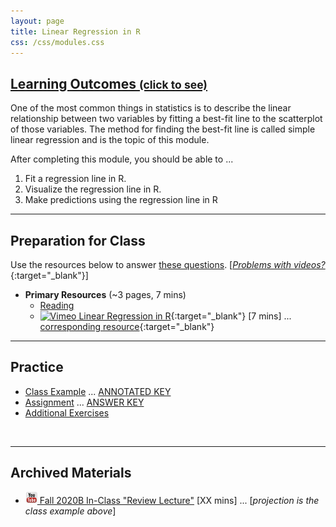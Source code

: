 ```yaml
---
layout: page
title: Linear Regression in R
css: /css/modules.css
---
```


<div class="panel-group-ILOs">
  <div class="panel panel-default">
    <div class="panel-heading">
      <h2 class="panel-title">
        <a data-toggle="collapse" href="#ILOs">Learning Outcomes <small>(click to see)</small></a>
      </h2>
    </div>
    <div id="ILOs" class="panel-collapse collapse">
      <div class="panel-body">
One of the most common things in statistics is to describe the linear relationship between two variables by fitting a best-fit line to the scatterplot of those variables.  The method for finding the best-fit line is called simple linear regression and is the topic of this module.

<p>After completing this module, you should be able to ...</p>

<ol>
  <li>Fit a regression line in R.</li>
  <li>Visualize the regression line in R.</li>
  <li>Make predictions using the regression line in R</li>
</ol>
      </div>
    </div>
  </div>
</div>

----

## Preparation for Class

Use the resources below to answer [these questions](Prep/RRegression). [[*Problems with videos?*](../resources/FAQs/videos){:target="_blank"}]

* **Primary Resources** (~3 pages, 7 mins)
  * [Reading](bookR/RRegression.html)
  * [![Vimeo](../img/dhovid.png) Linear Regression in R](https://vimeo.com/440703068){:target="_blank"} [7 mins] ... [corresponding resource](HO/Penguins.html#RRegression){:target="_blank"}

----

## Practice

* [Class Example](CE/RRegression_CExmpl) ... [ANNOTATED KEY](CE/KEY_RRegression_CExmpl)
* [Assignment](CE/RRegression_CE1) ... [ANSWER KEY](CE/KEY_RRegression_CE)
* [Additional Exercises](CE/RRegression_CE2)

&nbsp;

----

## Archived Materials

* [![YouTube](../img/youtube.png) Fall 2020B In-Class "Review Lecture"]() [XX mins] ... [*projection is the class example above*]

<!----
* [![Vimeo](../img/dhovid.png) Linear Regression in R](https://vimeo.com/user45324800/regression1){:target="_blank"} [8 mins]
--->
